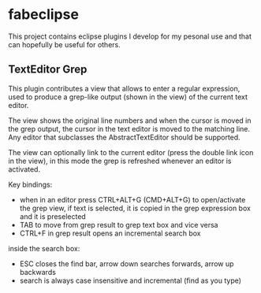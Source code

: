 fabeclipse
==========

This project contains eclipse plugins I develop for my pesonal use and that can hopefully be useful for others.

TextEditor Grep
---------------

This plugin contributes a view that allows to enter a regular expression, used to produce a grep-like output
(shown in the view) of the current text editor.

The view shows the original line numbers and when the cursor is moved in the grep output, the cursor in the
text editor is moved to the matching line.
Any editor that subclasses the AbstractTextEditor should be supported.

The view can optionally link to the current editor (press the double link icon in the view), in this mode
the grep is refreshed whenever an editor is activated.

Key bindings:
* when in an editor press CTRL+ALT+G (CMD+ALT+G) to open/activate the grep view, if text is selected, it is copied in the grep expression box and it is preselected
* TAB to move from grep result to grep text box and vice versa
* CTRL+F in grep result opens an incremental search box

inside the search box:
* ESC closes the find bar, arrow down searches forwards, arrow up backwards
* search is always case insensitive and incremental (find as you type)
